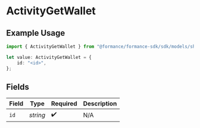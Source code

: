 # ActivityGetWallet

## Example Usage

```typescript
import { ActivityGetWallet } from "@formance/formance-sdk/sdk/models/shared";

let value: ActivityGetWallet = {
    id: "<id>",
};
```

## Fields

| Field              | Type               | Required           | Description        |
| ------------------ | ------------------ | ------------------ | ------------------ |
| `id`               | *string*           | :heavy_check_mark: | N/A                |